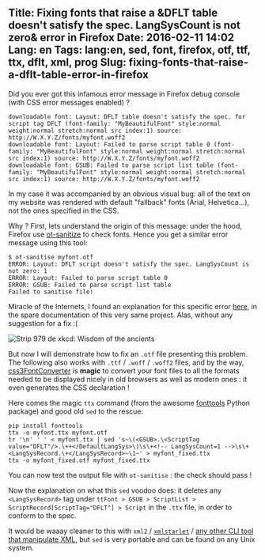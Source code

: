 Title: Fixing fonts that raise a &amp;DFLT table doesn't satisfy the spec. LangSysCount is not zero&amp; error in Firefox
Date: 2016-02-11 14:02
Lang: en
Tags: lang:en, sed, font, firefox, otf, ttf, ttx, dflt, xml, prog
Slug: fixing-fonts-that-raise-a-dflt-table-error-in-firefox
---


Did you ever got this infamous error message in Firefox debug console (with CSS error messages enabled) ?
```
downloadable font: Layout: DFLT table doesn't satisfy the spec. for script tag DFLT (font-family: "MyBeautifulFont" style:normal weight:normal stretch:normal src index:1) source: http://W.X.Y.Z/fonts/myfont.woff2
downloadable font: Layout: Failed to parse script table 0 (font-family: "MyBeautifulFont" style:normal weight:normal stretch:normal src index:1) source: http://W.X.Y.Z/fonts/myfont.woff2
downloadable font: GSUB: Failed to parse script list table (font-family: "MyBeautifulFont" style:normal weight:normal stretch:normal src index:1) source: http://W.X.Y.Z/fonts/myfont.woff2
```

In my case it was accompanied by an obvious visual bug: all of the text on my website was rendered with default "fallback" fonts (Arial, Helvetica...), not the ones specified in the CSS.

Why ? First, lets understand the origin of this message: under the hood, Firefox use [ot-sanitize](//github.com/khaledhosny/ots) to check fonts. Hence you get a similar error message using this tool:
```
$ ot-sanitise myfont.otf
ERROR: Layout: DFLT script doesn't satisfy the spec. LangSysCount is not zero: 1
ERROR: Layout: Failed to parse script table 0
ERROR: GSUB: Failed to parse script list table
Failed to sanitise file!
```

Miracle of the Internets, I found an explanation for this specific error [here](//github.com/khaledhosny/ots/blob/master/docs/HowToFix.md), in the spare documentation of this very same project.
Alas, without any suggestion for a fix :(

![Strip 979 de xkcd: Wisdom of the ancients](images/2016/02/xkcd_979_wisdom_of_the_ancients.png)

But now I will demonstrate how to fix an `.otf` file presenting this problem.
The following also works with `.ttf` / `.woff` / `.woff2` files, and by the way, [css3FontConverter](//github.com/zoltan-dulac/css3FontConverter) is **magic** to convert your font files to all the formats needed to be displayed nicely in old browsers as well as modern ones : it even generates the CSS declaration !

Here comes the magic `ttx` command (from the awesome [fonttools](//github.com/behdad/fonttools) Python package) and good old `sed` to the rescue:

```
pip install fonttools
ttx -o myfont.ttx myfont.otf
tr '\n' ' ' < myfont.ttx | sed 's~\(<GSUB>.\<ScriptTag value="DFLT"/>.\++</DefaultLangSys>\)\s\+<!-- LangSysCount=1 -->\s\+<LangSysRecord.\+</LangSysRecord>~\1~' > myfont_fixed.ttx
ttx -o myfont_fixed.otf myfont_fixed.ttx
```

You can now test the output file with `ot-sanitise` : the check should pass !

Now the explanation on what this `sed` voodoo does: it deletes any `<LangSysRecord>` tag under `ttFont > GSUB > ScriptList > ScriptRecord[ScriptTag="DFLT"] > Script` in the `.ttx` file, in order to conform to the spec.

It would be waaay cleaner to this with `xml2` / [`xmlstarlet`](http://xmlstar.sourceforge.net/docs.php) / [any other CLI tool that manipulate XML](//stackoverflow.com/a/91801), but `sed` is very portable and can be found on any Unix system.
